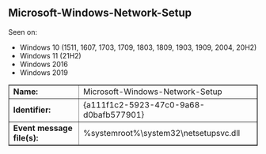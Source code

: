 ## Microsoft-Windows-Network-Setup

Seen on:
* Windows 10 (1511, 1607, 1703, 1709, 1803, 1809, 1903, 1909, 2004, 20H2)
* Windows 11 (21H2)
* Windows 2016
* Windows 2019

<table border="1" class="docutils">
  <tbody>
    <tr>
      <td><b>Name:</b></td>
      <td>Microsoft-Windows-Network-Setup</td>
    </tr>
    <tr>
      <td><b>Identifier:</b></td>
      <td>{a111f1c2-5923-47c0-9a68-d0bafb577901}</td>
    </tr>
    <tr>
      <td><b>Event message file(s):</b></td>
      <td>%systemroot%\system32\netsetupsvc.dll</td>
    </tr>
  </tbody>
</table>

&nbsp;

